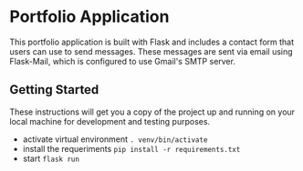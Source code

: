 # Portfolio Application

This portfolio application is built with Flask and includes a contact form that users can use to send messages. These messages are sent via email using Flask-Mail, which is configured to use Gmail's SMTP server.

## Getting Started
These instructions will get you a copy of the project up and running on your local machine for development and testing purposes.

* activate virtual environment ````. venv/bin/activate````
* install the requeriments ````pip install -r requirements.txt````
* start ````flask run````

##